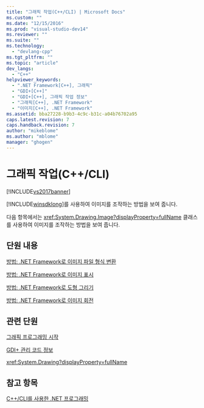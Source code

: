 ```yaml
---
title: "그래픽 작업(C++/CLI) | Microsoft Docs"
ms.custom: ""
ms.date: "12/15/2016"
ms.prod: "visual-studio-dev14"
ms.reviewer: ""
ms.suite: ""
ms.technology: 
  - "devlang-cpp"
ms.tgt_pltfrm: ""
ms.topic: "article"
dev_langs: 
  - "C++"
helpviewer_keywords: 
  - ".NET Framework[C++], 그래픽"
  - "GDI+[C++]"
  - "GDI+[C++], 그래픽 작업 정보"
  - "그래픽[C++], .NET Framework"
  - "이미지[C++], .NET Framework"
ms.assetid: bba27228-b9b3-4c9c-b31c-a04b76702a95
caps.latest.revision: 7
caps.handback.revision: 7
author: "mikeblome"
ms.author: "mblome"
manager: "ghogen"
---
```

# 그래픽 작업(C++/CLI)
[!INCLUDE[vs2017banner](../assembler/inline/includes/vs2017banner.md)]

[!INCLUDE[winsdklong](../dotnet/includes/winsdklong_md.md)]를 사용하여 이미지를 조작하는 방법을 보여 줍니다.  
  
 다음 항목에서는 <xref:System.Drawing.Image?displayProperty=fullName> 클래스를 사용하여 이미지를 조작하는 방법을 보여 줍니다.  
  
## 단원 내용  
 [방법: .NET Framework로 이미지 파일 형식 변환](../dotnet/how-to-convert-image-file-formats-with-the-dotnet-framework.md)  
  
 [방법: .NET Framework로 이미지 표시](../dotnet/how-to-display-images-with-the-dotnet-framework.md)  
  
 [방법: .NET Framework로 도형 그리기](../dotnet/how-to-draw-shapes-with-the-dotnet-framework.md)  
  
 [방법: .NET Framework로 이미지 회전](../dotnet/how-to-rotate-images-with-the-dotnet-framework.md)  
  
## 관련 단원  
 [그래픽 프로그래밍 시작](../Topic/Getting%20Started%20with%20Graphics%20Programming.md)  
  
 [GDI\+ 관리 코드 정보](../Topic/About%20GDI+%20Managed%20Code.md)  
  
 <xref:System.Drawing?displayProperty=fullName>  
  
## 참고 항목  
 [C\+\+\/CLI를 사용한 .NET 프로그래밍](../dotnet/dotnet-programming-with-cpp-cli-visual-cpp.md)
